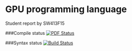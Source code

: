GPU programming language
========================
Student report by SW413F15


###Compile status
[![PDF Status](https://www.sharelatex.com/github/repos/SW413/Paper/builds/latest/badge.svg)](https://www.sharelatex.com/github/repos/SW413/Paper/builds/latest/output.pdf)

###Syntax status
[![Build Status](https://travis-ci.org/SW413/Paper.svg?branch=master)](https://travis-ci.org/SW413/Paper)
